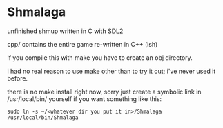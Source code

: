 # Shmalaga

unfinished shmup written in C with SDL2

cpp/ contains the entire game re-written in C++ (ish)

if you compile this with make you have to create an obj directory.

i had no real reason to use make other than to try it out; i've never used it before.

there is no make install right now, sorry
just create a symbolic link in /usr/local/bin/ yourself if you want
something like this:
```
sudo ln -s ~/<whatever dir you put it in>/Shmalaga /usr/local/bin/Shmalaga
```
